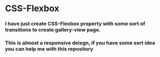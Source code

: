 # CSS-Flexbox


### I have just create CSS-Flexbox property with some sort of transitions to create gallery-view page.

### This is almost a responsive deisgn, if you have some sort idea you can help me with this repository


